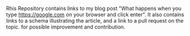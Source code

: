 Rhis Repository contains links to my blog post "What happens when you type https://google.com on your browser and click enter".
It also contains links to a schema illustrating the article, and a link to a pull request on the topic. for possible improvement and contribution.
